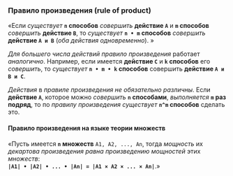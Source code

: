 ### Правило произведения (rule of product)

<!--
«Если некоторый объект `A` *можно выбрать* `n` *способами*, а *после каждого выбора* объекта `A` *можно выбрать* (независимо от объекта `А`) объект `В` `m` *способами*, то объект `А и В` *можно выбрать* `n • m` *способами*. »
-->

«Если *существует* **`n` способов** *совершить* **действие `A`** и **`m` способов** *совершить* **действие `B`**, то *существует* **`n • m` способов** *совершить* **действие `А и В`** (*оба действия одновременно*). »


*Для большего числа действий правило произведения* работает *аналогично*. Например, если имеется **действие `C`** и **`k` способов** его *совершить*, то *существует* **`n • m • k` способов** совершить **действие `A и B и C`**.

*Действия* в *правиле произведения не обязательно различны*. Если **действие `A`**, которое можно *совершить* **`n` способами**, *выполняется* **`m` раз подряд**, то по *правилу произведения* *существует* **`n^m` способов** сделать это.

<!--
 Если мы `m` *раз подряд выберем один* и тот же *объект* `A` `n` способами, то наша *формула упростится*: `n ^ m` (произведение между `m` объектами `A`).

-->

#### Правило произведения на языке теории множеств

«Пусть имеется **`n` множеств** `A1, A2, ..., An`, тогда *мощность* их *декартова произведения равна произведению мощностей* этих *множеств*:  
**`|A1| • |A2| • ... • |An| = |A1 × A2 × ... × An|`**.»
